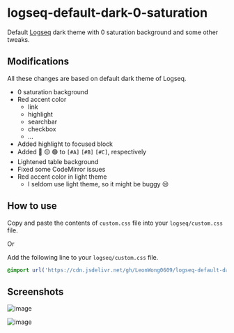 # logseq-default-dark-0-saturation

Default [Logseq](https://logseq.com/) dark theme with 0 saturation background and some other tweaks.

## Modifications

All these changes are based on default dark theme of Logseq.

- 0 saturation background
- Red accent color
  - link
  - highlight
  - searchbar
  - checkbox
  - …
- Added highlight to focused block
- Added 🔴 🟡 🟢 to `[#A]` `[#B]` `[#C]`, respectively
- Lightened table background
- Fixed some CodeMirror issues
- Red accent color in light theme
  - I seldom use light theme, so it might be buggy 😢

## How to use

Copy and paste the contents of `custom.css` file into your `logseq/custom.css` file.

Or

Add the following line to your `logseq/custom.css` file.

```css
@import url('https://cdn.jsdelivr.net/gh/LeonWong0609/logseq-default-dark-0-saturation@main/custom.css');
```

## Screenshots

![image](https://user-images.githubusercontent.com/58762081/120082075-8839b000-c0f3-11eb-8598-eb0259ecfec0.png)

![image](https://user-images.githubusercontent.com/58762081/120082135-d2229600-c0f3-11eb-8168-9d88fc817345.png)
